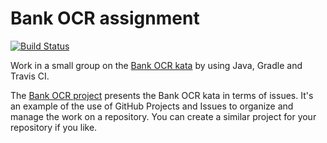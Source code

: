 # Bank OCR assignment

[![Build Status](https://travis-ci.com/dario-campagna/bank-ocr-gradle.svg?branch=master)](https://travis-ci.com/dario-campagna/bank-ocr-gradle)

Work in a small group on the [Bank OCR kata](http://codingdojo.org/kata/BankOCR/) by using Java, Gradle and Travis CI.

The [Bank OCR project](https://github.com/dario-campagna/bank-ocr-assignment/projects/1) presents the Bank OCR kata in terms of issues. It's an example of the use of GitHub Projects and Issues to organize and manage the work on a repository. You can create a similar project for your repository if you like.
